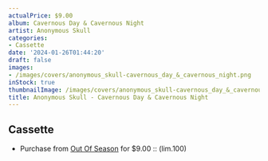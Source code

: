 ```yaml
---
actualPrice: $9.00
album: Cavernous Day & Cavernous Night
artist: Anonymous Skull
categories:
- Cassette
date: '2024-01-26T01:44:20'
draft: false
images:
- /images/covers/anonymous_skull-cavernous_day_&_cavernous_night.png
inStock: true
thumbnailImage: /images/covers/anonymous_skull-cavernous_day_&_cavernous_night-thumb.png
title: Anonymous Skull - Cavernous Day & Cavernous Night
---
```


## Cassette
* Purchase from [Out Of Season](https://www.outofseasonlabel.com/products/anonymous-skull-cavernous-day-cavernous-night-cassette-tape-lim-100) for $9.00 :: (lim.100)
